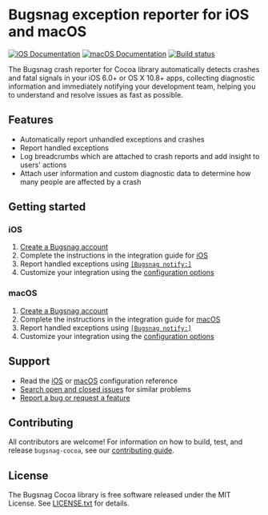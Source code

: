 # Bugsnag exception reporter for iOS and macOS
[![iOS Documentation](https://img.shields.io/badge/ios_documentation-latest-blue.svg)](http://docs.bugsnag.com/platforms/ios/)
[![macOS Documentation](https://img.shields.io/badge/macos_documentation-latest-blue.svg)](http://docs.bugsnag.com/platforms/osx/)
[![Build status](https://travis-ci.org/bugsnag/bugsnag-cocoa.svg?branch=master)](https://travis-ci.org/bugsnag/bugsnag-cocoa)

The Bugsnag crash reporter for Cocoa library automatically detects crashes and fatal signals in your iOS 6.0+ or OS X 10.8+  apps, collecting diagnostic information and immediately notifying your development team, helping you to understand and resolve issues as fast as possible.

## Features

* Automatically report unhandled exceptions and crashes
* Report handled exceptions
* Log breadcrumbs which are attached to crash reports and add insight to users' actions
* Attach user information and custom diagnostic data to determine how many people are affected by a crash


## Getting started

### iOS

1. [Create a Bugsnag account](https://bugsnag.com)
1. Complete the instructions in the integration guide for [iOS](http://docs.bugsnag.com/platforms/ios/)
1. Report handled exceptions using [`[Bugsnag notify:]`](http://docs.bugsnag.com/platforms/ios/reporting-handled-exceptions/)
1. Customize your integration using the [configuration options](http://docs.bugsnag.com/platforms/ios/configuration-options/)

### macOS

1. [Create a Bugsnag account](https://bugsnag.com)
1. Complete the instructions in the integration guide for [macOS](http://docs.bugsnag.com/platforms/osx/)
1. Report handled exceptions using [`[Bugsnag notify:]`](http://docs.bugsnag.com/platforms/osx/reporting-handled-exceptions/)
1. Customize your integration using the [configuration options](http://docs.bugsnag.com/platforms/osx/configuration-options/)

## Support

* Read the [iOS](http://docs.bugsnag.com/platforms/ios/configuration-options) or [macOS](http://docs.bugsnag.com/platforms/osx/configuration-options) configuration reference
* [Search open and closed issues](https://github.com/bugsnag/bugsnag-cocoa/issues?utf8=✓&q=is%3Aissue) for similar problems
* [Report a bug or request a feature](https://github.com/bugsnag/bugsnag-cocoa/issues/new)


## Contributing

All contributors are welcome! For information on how to build, test,
and release `bugsnag-cocoa`, see our
[contributing guide](https://github.com/bugsnag/bugsnag-cocoa/blob/master/CONTRIBUTING.md).


## License

The Bugsnag Cocoa library is free software released under the MIT License.
See [LICENSE.txt](https://github.com/bugsnag/bugsnag-cocoa/blob/master/LICENSE.txt)
for details.

